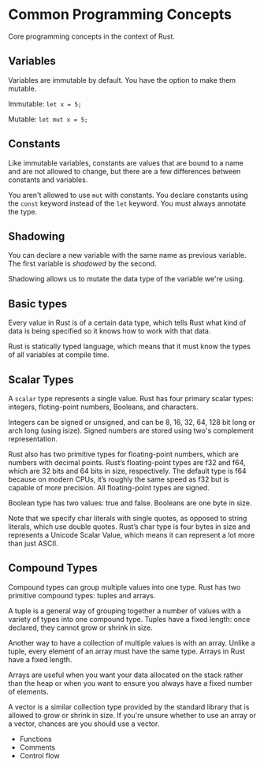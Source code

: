 # Common Programming Concepts

Core programming concepts in the context of Rust.

## Variables

Variables are immutable by default. You have the option to make them
mutable.

Immutable: `let x = 5;`

Mutable: `let mut x = 5;`

## Constants

Like immutable variables, constants are values that are bound to a name
and are not allowed to change, but there are a few differences between
constants and variables.

You aren't allowed to use `mut` with constants. You declare constants
using the `const` keyword instead of the `let` keyword. You must always
annotate the type.

## Shadowing

You can declare a new variable with the same name as previous variable.
The first variable is *shadowed* by the second.

Shadowing allows us to mutate the data type of the variable we're using.

## Basic types

Every value in Rust is of a certain data type, which tells Rust what kind
of data is being specified so it knows how to work with that data. 

Rust is statically typed language, which means that it must know the types
of all variables at compile time.

## Scalar Types

A `scalar` type represents a single value. Rust has four primary scalar
types: integers, floting-point numbers, Booleans, and characters.

Integers can be signed or unsigned, and can be 8, 16, 32, 64, 128 bit long
or arch long (using isize). Signed numbers are stored using two's complement
representation.

Rust also has two primitive types for floating-point numbers, which are 
numbers with decimal points. Rust’s floating-point types are f32 and f64, 
which are 32 bits and 64 bits in size, respectively. The default type is 
f64 because on modern CPUs, it’s roughly the same speed as f32 but is 
capable of more precision. All floating-point types are signed.

Boolean type has two values: true and false. Booleans are one byte in
size.

Note that we specify char literals with single quotes, as opposed to string 
literals, which use double quotes. Rust’s char type is four bytes in size 
and represents a Unicode Scalar Value, which means it can represent a lot 
more than just ASCII.

## Compound Types

Compound types can group multiple values into one type. Rust has two
primitive compound types: tuples and arrays.

A tuple is a general way of grouping together a number of values with
a variety of types into one compound type. Tuples have a fixed length:
once declared, they cannot grow or shrink in size.

Another way to have a collection of multiple values is with an array.
Unlike a tuple, every element of an array must have the same type.
Arrays in Rust have a fixed length.

Arrays are useful when you want your data allocated on the stack rather
than the heap or when you want to ensure you always have a fixed number
of elements.

A vector is a similar collection type provided by the standard library
that is allowed to grow or shrink in size. If you're unsure whether to
use an array or a vector, chances are you should use a vector.

* Functions
* Comments
* Control flow
